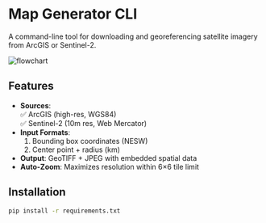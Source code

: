 # Map Generator CLI

A command-line tool for downloading and georeferencing satellite imagery from ArcGIS or Sentinel-2.


![flowchart](https://github.com/[anthonyznova]/[basemapcli]/assets/flowchart.png)

## Features

- **Sources**:  
  ✅ ArcGIS (high-res, WGS84)  
  ✅ Sentinel-2 (10m res, Web Mercator)  
- **Input Formats**:  
  1. Bounding box coordinates (NESW)  
  2. Center point + radius (km)  
- **Output**: GeoTIFF + JPEG with embedded spatial data  
- **Auto-Zoom**: Maximizes resolution within 6×6 tile limit  

## Installation

```bash
pip install -r requirements.txt
